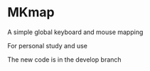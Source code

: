 # MKmap
A simple global keyboard and mouse mapping

For personal study and use

The new code is in the develop branch
